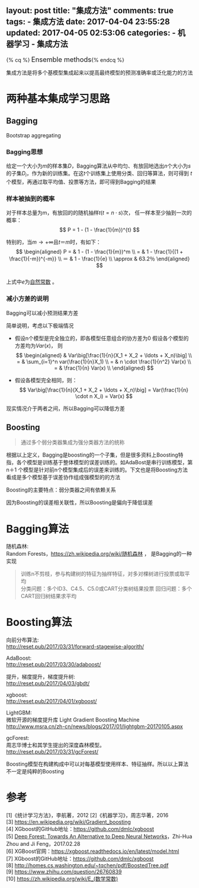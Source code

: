 layout: post
title: "集成方法"
comments: true
tags:
	- 集成方法
date:  2017-04-04 23:55:28
updated: 2017-04-05 02:53:06
categories:
    - 机器学习
    - 集成方法
---

{% cq %} <font size=4>Ensemble methods</font>{% endcq %}

集成方法是将多个基模型集成起来以提高最终模型的预测准确率或泛化能力的方法
<!-- more --> 

# 两种基本集成学习思路

## Bagging  
Bootstrap aggregating  

### Bagging思想  

>
给定一个大小为$m$的样本集$D$，Bagging算法从中均匀、有放回地选出$n$个大小为$s$的子集$D_{i}$，作为新的训练集。在这$t$个训练集上使用分类、回归等算法，则可得到 $t$个模型，再通过取平均值、投票等方法，即可得到Bagging的结果

### 样本被抽到的概率  

对于样本总量为m，有放回的的随机抽样$t(t =n \cdot s)$次， 任一样本至少抽到一次的概率：
$$
P = 1 - (1 - \frac{1}{m})^{t}
$$

特别的，当$m \rightarrow +\infty$且$t＝m$时，有如下：
$$
\begin{aligned}
P = & 1 - (1 - \frac{1}{m})^m \\
= & 1 - \frac{1}{(1 + \frac{1}{-m})^{-m}} \\
＝ & 1 - \frac{1}{e} \\
\approx & 63.2％ 
\end{aligned}
$$  
上式中$e$为[自然常数](https://zh.wikipedia.org/wiki/E_(数学常数)) 。

### 减小方差的说明
Bagging可以减小预测结果方差

简单说明，考虑以下极端情况

* 假设n个模型是完全独立的，即各模型任意组合的协方差为0
	假设各个模型的方差均为$Var(x)$， 则
	$$
	\begin{aligned}
	& Var\big[\frac{1}{n}(X_1 + X_2 + \ldots + X_n)\big]  \\
	= & \sum_{i=1}^n var(\frac{1}{n}X_1) \\
	= & n \cdot \frac{1}{n^2} Var(x) \\
	= & \frac{1}{n} Var(x) \\
	\end{aligned}
	$$

* 假设各模型完全相同，则：
$$
Var\big[\frac{1}{n}(X_1 + X_2 + \ldots + X_n)\big] = Var(\frac{1}{n} \cdot n X_i) = Var(x)
$$  

现实情况介于两者之间，所以Bagging可以降低方差


## Boosting  
> 通过多个弱分类器集成为强分类器方法的统称 

根据以上定义，Bagging是boosting的一个子集，但是很多资料上Boosting特指，各个模型是训练基于整体模型的误差训练的。如AdaBost是串行训练模型，第n＋1
个模型是针对前n个模型集成后的误差来训练的。下文也是将Boosting方法看成是多个模型基于误差协作组成强模型的的方法

Boosting的主要特点：弱分类器之间有依赖关系

因为Boosting的误差相关联性，所以Boosting是偏向于降低误差


# Bagging算法
随机森林:  
Random Forests，<https://zh.wikipedia.org/wiki/随机森林> ， 是Bagging的一种实现 

> 训练n不剪枝，参与构建树的特征为抽样特征，对多对棵树进行投票或取平均  
> 分类问题：多个ID3、C4.5、C5.0或CART分类树结果投票 
> 回归问题：多个CART回归树结果求平均  

# Boosting算法  
向前分布算法:  
 <http://reset.pub/2017/03/31/forward-stagewise-algorith/>  

AdaBoost:  
<http://reset.pub/2017/03/30/adaboost/>   

提升，梯度提升，梯度提升树:  
<http://reset.pub/2017/04/03/gbdt/>   

xgboost:  
<http://reset.pub/2017/04/01/xgboost/>  

LightGBM:  
微软开源的梯度提升库
Light Gradient Boosting Machine  
<http://www.msra.cn/zh-cn/news/blogs/2017/01/lightgbm-20170105.aspx>

gcForest:  
周志华博士和其学生提出的深度森林模型。
<http://reset.pub/2017/03/31/gcForest/>  

Boosting模型在构建构成中可以对每基模型使用样本、特征抽样。所以以上算法不一定是纯粹的Boosting



# 参考 
[1]《统计学习方法》，李航著，2012 
[2]《机器学习》，周志华著，2016  
[3] https://en.wikipedia.org/wiki/Gradient_boosting  
[4] XGboost的GitHub地址：<https://github.com/dmlc/xgboost>   
\[5\] [Deep Forest: Towards An Alternative to Deep Neural Networks](https://arxiv.org/pdf/1702.08835.pdf)，Zhi-Hua Zhou and Ji Feng，2017.02.28  
[6] XGBoost官网：<https://xgboost.readthedocs.io/en/latest/model.html>  
[7] XGboost的GitHub地址：<https://github.com/dmlc/xgboost>  
[8] <http://homes.cs.washington.edu/~tqchen/pdf/BoostedTree.pdf>  
[9] <https://www.zhihu.com/question/26760839>  
[10] <https://zh.wikipedia.org/wiki/E_(数学常数)>  


